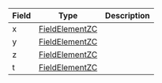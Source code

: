 | Field | Type                                                     | Description |
| ----- | -------------------------------------------------------- | ----------- |
| x     | [FieldElementZC](/feeds/solana/idl/types/FieldElementZC) |             |
| y     | [FieldElementZC](/feeds/solana/idl/types/FieldElementZC) |             |
| z     | [FieldElementZC](/feeds/solana/idl/types/FieldElementZC) |             |
| t     | [FieldElementZC](/feeds/solana/idl/types/FieldElementZC) |             |

